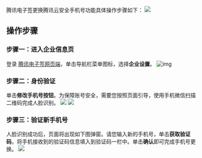 腾讯电子签更换腾讯云安全手机号功能具体操作步骤如下：
![](https://qcloudimg.tencent-cloud.cn/raw/d8dd2d557a69a15f6cb3d48e8a742b0d.png)

## 操作步骤
### 步骤一：进入企业信息页
登录 [腾讯电子签网页端](https://qian.tencent.com/console/login?redirect_url=https%3A%2F%2Fqian.tencent.com%2Fconsole%2F)，单击导航栏菜单图标，选择**企业设置**。
![img](https://qcloudimg.tencent-cloud.cn/raw/2252917e87f947ab6f4bb9ac6fb9275e.png)

### 步骤二：身份验证
单击**修改手机号按钮**。为保障账号安全，需要您按照页面引导，使用手机微信扫描二维码完成人脸识别。
![](https://qcloudimg.tencent-cloud.cn/raw/b721a99c0876aaeae8dd890c994773f7.png)
![](https://qcloudimg.tencent-cloud.cn/raw/9c5372f9191423125e2aff885f417d1a.png)

### 步骤三：验证新手机号
人脸识别成功后，页面将出现如下图弹窗。请您输入新的手机号，单击**获取验证码**，将手机接收到的验证码信息填入到验证码一栏中。单击**确认**即可完成手机号更换。
![](https://qcloudimg.tencent-cloud.cn/raw/2e72841068766627ecbe395f25d94a3a.png)
